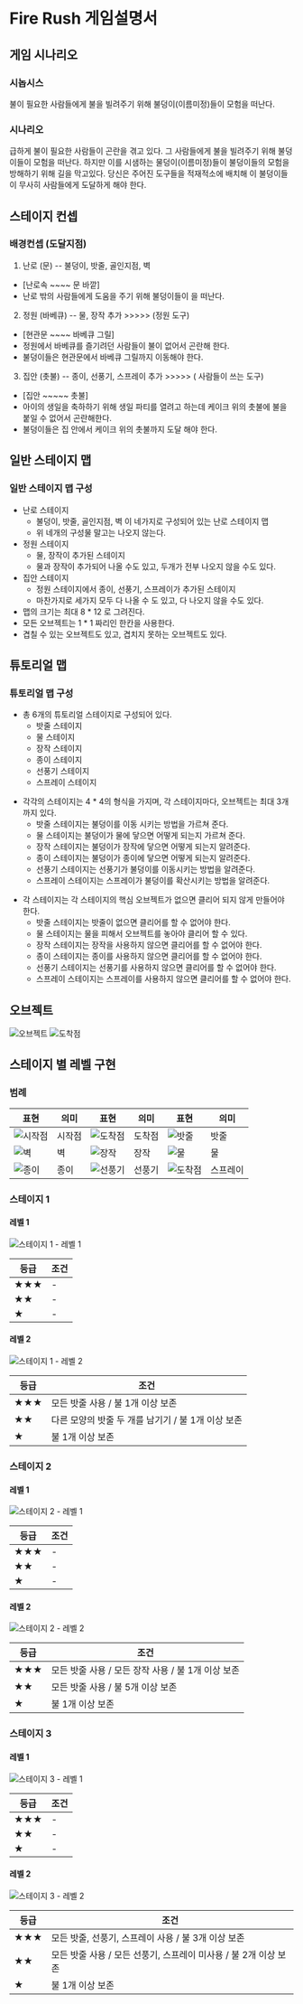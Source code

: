 ﻿# Fire Rush 게임설명서

## 게임 시나리오

### 시놉시스
불이 필요한 사람들에게 불을 빌려주기 위해 불덩이(이름미정)들이 모험을 떠난다.

### 시나리오
급하게 불이 필요한 사람들이 곤란을 겪고 있다. 그 사람들에게 불을 빌려주기 위해 불덩이들이 모험을 떠난다. 하지만 이를 시샘하는 물덩이(이름미정)들이 불덩이들의 모험을 방해하기 위해 길을 막고있다. 당신은 주어진 도구들을 적재적소에 배치해 이 불덩이들이 무사히 사람들에게 도달하게 해야 한다.

## 스테이지 컨셉

### 배경컨셉 (도달지점)
1. 난로 (문) -- 불덩이, 밧줄, 골인지점, 벽
* [난로속 ~~~~ 문 바깥]
* 난로 밖의 사람들에게 도움을 주기 위해 불덩이들이 을 떠난다.
2. 정원 (바베큐) -- 물, 장작 추가 >>>>> (정원 도구)
* [현관문 ~~~~ 바베큐 그릴]
* 정원에서 바베큐를 즐기려던 사람들이 불이 없어서 곤란해 한다.
* 불덩이들은 현관문에서 바베큐 그릴까지 이동해야 한다.
3. 집안 (촛불) -- 종이, 선풍기, 스프레이 추가 >>>>> ( 사람들이 쓰는 도구)
* [집안 ~~~~~ 촛불]
* 아이의 생일을 축하하기 위해 생일 파티를 열려고 하는데 케이크 위의 촛불에 불을 붙일 수 없어서 곤란해한다.
* 불덩이들은 집 안에서 케이크 위의 촛불까지 도달 해야 한다.

## 일반 스테이지 맵

### 일반 스테이지 맵 구성
* 난로 스테이지
  * 불덩이, 밧줄, 골인지점, 벽 이 네가지로 구성되어 있는 난로 스테이지 맵
  * 위 네개의 구성물 말고는 나오지 않는다.
* 정원 스테이지
  * 물, 장작이 추가된 스테이지
  * 물과 장작이 추가되어 나올 수도 있고, 두개가 전부 나오지 않을 수도 있다.
* 집안 스테이지
  * 정원 스테이지에서 종이, 선풍기, 스프레이가 추가된 스테이지
  * 마찬가지로 세가지 모두 다 나올 수 도 있고, 다 나오지 않을 수도 있다.
* 맵의 크기는 최대 8 * 12 로 그려진다.
* 모든 오브젝트는 1 * 1 짜리인 한칸을 사용한다.
* 겹칠 수 있는 오브젝트도 있고, 겹치지 못하는 오브젝트도 있다.

## 튜토리얼  맵

### 튜토리얼 맵 구성
- 총 6개의 튜토리얼 스테이지로 구성되어 있다.
  - 밧줄 스테이지
  - 물 스테이지
  - 장작 스테이지
  - 종이 스테이지
  - 선풍기 스테이지
  - 스프레이 스테이지

* 각각의 스테이지는 4 * 4의 형식을 가지며, 각 스테이지마다, 오브젝트는 최대 3개 까지 있다.
  * 밧줄 스테이지는 불덩이를 이동 시키는 방법을 가르쳐 준다.
  * 물 스테이지는 불덩이가 물에 닿으면 어떻게 되는지 가르쳐 준다.
  * 장작 스테이지는 불덩이가 장작에 닿으면 어떻게 되는지 알려준다.
  * 종이 스테이지는 불덩이가 종이에 닿으면 어떻게 되는지 알려준다.
  * 선풍기 스테이지는 선풍기가 불덩이를 이동시키는 방법을 알려준다.
  * 스프레이 스테이지는 스프레이가 불덩이를 확산시키는 방법을 알려준다.

- 각 스테이지는 각 스테이지의 핵심 오브젝트가 없으면 클리어 되지 않게 만들어야 한다.
  * 밧줄 스테이지는 밧줄이 없으면 클리어를 할 수 없어야 한다.
  * 물 스테이지는 물을 피해서 오브젝트를 놓아야 클리어 할 수 있다.
  * 장작 스테이지는 장작을 사용하지 않으면 클리어를 할 수 없어야 한다.
  * 종이 스테이지는 종이를 사용하지 않으면 클리어를 할 수 없어야 한다.
  * 선풍기 스테이지는 선풍기를 사용하지 않으면 클리어를 할 수 없어야 한다.
  * 스프레이 스테이지는 스프레이를 사용하지 않으면 클리어를 할 수 없어야 한다.

## 오브젝트
  ![오브젝트](./Fire_Rush_Image/Objects/Object.png)
  ![도착점](./Fire_Rush_Image/Objects/End_Point_Object.png)

## 스테이지 별 레벨 구현
### 범례

표현 | 의미 | 표현 | 의미 | 표현 | 의미
-- | -- | -- | -- | -- | --
![시작점](./Fire_Rush_Image/Stages/legend/startpoint.png) | 시작점 | ![도착점](./Fire_Rush_Image/Stages/legend/endpoint.png) | 도착점 | ![밧줄](./Fire_Rush_Image/Stages/legend/rope.png) | 밧줄
![벽](./Fire_Rush_Image/Stages/legend/wall.png) | 벽 | ![장작](./Fire_Rush_Image/Stages/legend/firewood.png) | 장작 | ![물](./Fire_Rush_Image/Stages/legend/water.png) | 물
![종이](./Fire_Rush_Image/Stages/legend/paper.png) | 종이 | ![선풍기](./Fire_Rush_Image/Stages/legend/fan.png) | 선풍기 | ![도착점](./Fire_Rush_Image/Stages/legend/spray.png) | 스프레이

### 스테이지 1
#### 레벨 1
![스테이지 1 - 레벨 1](./Fire_Rush_Image/Stages/S1L1.png)

등급 | 조건
-- | --
★★★ | -
★★ | -
★ | -

#### 레벨 2
![스테이지 1 - 레벨 2](./Fire_Rush_Image/Stages/S1L2.png)

등급 | 조건
-- | --
★★★ | 모든 밧줄 사용 / 불 1개 이상 보존
★★ | 다른 모양의 밧줄 두 개를 남기기 / 불 1개 이상 보존
★ | 불 1개 이상 보존

### 스테이지 2
#### 레벨 1
![스테이지 2 - 레벨 1](./Fire_Rush_Image/Stages/S2L1.png)

등급 | 조건
-- | --
★★★ | -
★★ | -
★ | -

#### 레벨 2
![스테이지 2 - 레벨 2](./Fire_Rush_Image/Stages/S2L2.png)

등급 | 조건
-- | --
★★★ | 모든 밧줄 사용 / 모든 장작 사용 / 불 1개 이상 보존
★★ | 모든 밧줄 사용 / 불 5개 이상 보존
★ | 불 1개 이상 보존

### 스테이지 3
#### 레벨 1
![스테이지 3 - 레벨 1](./Fire_Rush_Image/Stages/S3L1.png)

등급 | 조건
-- | --
★★★ | -
★★ | -
★ | -

#### 레벨 2
![스테이지 3 - 레벨 2](./Fire_Rush_Image/Stages/S3L2.png)

등급 | 조건
-- | --
★★★ | 모든 밧줄, 선풍기, 스프레이 사용 / 불 3개 이상 보존
★★ | 모든 밧줄 사용 / 모든 선풍기, 스프레이 미사용 / 불 2개 이상 보존
★ | 불 1개 이상 보존
